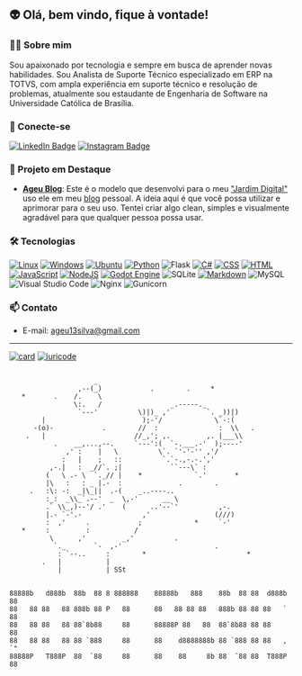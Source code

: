 ## 👽 Olá, bem vindo, fique à vontade!

### 👨‍💻 Sobre mim
Sou apaixonado por tecnologia e sempre em busca de aprender novas habilidades. Sou Analista de Suporte Técnico especializado em ERP na TOTVS, com ampla experiência em suporte técnico e resolução de problemas, atualmente sou estaudante de Engenharia de Software na Universidade Católica de Brasília.

### 🔗 Conecte-se
[![LinkedIn Badge](https://img.shields.io/badge/LinkedIn-blue?style=for-the-badge&logo=linkedin&logoColor=white)](https://www.linkedin.com/in/jos%C3%A9-ageu-rodrigues-da-silva/)
[![Instagram Badge](https://img.shields.io/badge/Instagram-E4405F?style=for-the-badge&logo=instagram&logoColor=white)](https://instagram.com/ageursilva)

### 🚀 Projeto em Destaque
- **[Ageu Blog](https://github.com/Ageursilva/ageublog)**: Este é o modelo que desenvolvi para o meu ["Jardim Digital"](https://weeklymusings.net/weekly-musings-092) uso ele em meu [blog](https://ageu.tech/) pessoal. A ideia aqui é que você possa utilizar e aprimorar para o seu uso. Tentei criar algo clean, simples e visualmente agradável para que qualquer pessoa possa usar. 


### 🛠️ Tecnologias
[![Linux](https://img.shields.io/badge/Linux-FCC624?logo=linux&logoColor=black)](#)
[![Windows](https://custom-icon-badges.demolab.com/badge/Windows-0078D6?logo=windows11&logoColor=white)](#)
[![Ubuntu](https://img.shields.io/badge/Ubuntu-E95420?logo=ubuntu&logoColor=white)](#)
[![Python](https://img.shields.io/badge/Python-3776AB?logo=python&logoColor=fff)](#)
![Flask](https://img.shields.io/badge/flask-%23000.svg?style=for-the-badge&logo=flask&logoColor=white)
[![C#](https://custom-icon-badges.demolab.com/badge/C%23-%23239120.svg?logo=cshrp&logoColor=white)](#)
[![CSS](https://img.shields.io/badge/CSS-1572B6?logo=css3&logoColor=fff)](#)
[![HTML](https://img.shields.io/badge/HTML-%23E34F26.svg?logo=html5&logoColor=white)](#)
[![JavaScript](https://img.shields.io/badge/JavaScript-F7DF1E?logo=javascript&logoColor=000)](#)
[![NodeJS](https://img.shields.io/badge/Node.js-6DA55F?logo=node.js&logoColor=white)](#)
[![Godot Engine](https://img.shields.io/badge/Godot-%23FFFFFF.svg?logo=godot-engine)](#)
![SQLite](https://img.shields.io/badge/sqlite-%2307405e.svg?style=for-the-badge&logo=sqlite&logoColor=white)
[![Markdown](https://img.shields.io/badge/Markdown-%23000000.svg?logo=markdown&logoColor=white)](#)
![MySQL](https://img.shields.io/badge/mysql-4479A1.svg?style=for-the-badge&logo=mysql&logoColor=white)
![Visual Studio Code](https://img.shields.io/badge/Visual%20Studio%20Code-0078d7.svg?style=for-the-badge&logo=visual-studio-code&logoColor=white)
![Nginx](https://img.shields.io/badge/nginx-%23009639.svg?style=for-the-badge&logo=nginx&logoColor=white)
![Gunicorn](https://img.shields.io/badge/gunicorn-%298729.svg?style=for-the-badge&logo=gunicorn&logoColor=white)


### 📫 Contato
- E-mail: ageu13silva@gmail.com

---

[![card](https://github-readme-stats.vercel.app/api?username=Ageursilva&theme=radical&show_icons=true)](https://github.com/anuraghazra/github-readme-stats)
[![iuricode](https://github-readme-stats.vercel.app/api/top-langs/?username=Ageursilva&hide=html&layout=compact&theme=radical)](https://github.com/anuraghazra/github-readme-stats)



```

                     _
                 ,--(_)            .        .     *
   *       .    /.    \
                \:.   /                 _.-----._
                 `---'          \)|)_ ,'         `. _))|)
        |                        );-'/             \`-:(
      -(o)-            .        //  :               :  \\   .
    .   |                      //_,'; ,.         ,. |___\\
           .    __,...,--.     `---':(  `-.___.-'  );----'
              ,' :    |   \          \`. `'-'-'' ,'/
             :   |    ;   ::          `.`-.,-.-.','
          ,-.|   :  _//`. ;|            ``---\` :
         (   \ .- \  `._// |    *             `.'       *
         |\   :   : _ |.-  :              .        .
     .   :\: -:  _|\_||  .-(    _..----..
         :_:  _\\_`.--'  _  \,-'      __ \
         .` \\_,)--'/ .'    (      ..'--`'          ,-.
         |.- `-'.-               ,'                (///)
         :  ,'     .            ;             *     `-'
   *     :         :           /
          \      ,'         _,'          .
           `._       `-  ,-'                       .
            : `--..     :        *                         *
        .   |           |
            |           | SSt


88888b   d888b  88b  88 8 888888    88888b   888    88b  88 88  d888b  88
88   88 88   88 888b 88 P   88      88   88 88 88   888b 88 88 88   `  88
88   88 88   88 88`8b88     88      88888P 88   88  88`8b88 88 88      88
88   88 88   88 88 `888     88      88    d8888888b 88 `888 88 88   ,  `"
88888P   T888P  88  `88     88      88    88     8b 88  `88 88  T888P  88

